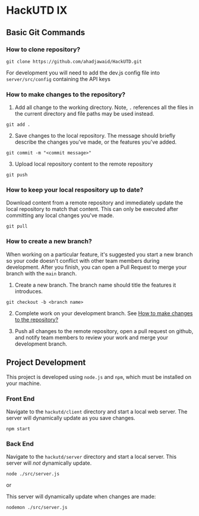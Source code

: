 # HackUTD IX

## Basic Git Commands

### How to clone repository?

```shell
git clone https://github.com/ahadjawaid/HackUTD.git
```

For development you will need to add the dev.js config file into ```server/src/config``` containing the API keys

### How to make changes to the repository?

1. Add all change to the working directory. Note, `.` references all the files in the current directory and file paths may be used instead.
```shell
git add .
```

2. Save changes to the local repository. The message should briefly describe the changes you've made, or the features you've added.
```shell
git commit -m "<commit message>"
```

3. Upload local repository content to the remote repository
```shell 
git push
```

### How to keep your local respository up to date?

Download content from a remote repository and immediately update the local repository to match that content. This can only be executed after committing any local changes you've made.

```shell
git pull
```

### How to create a new branch?

When working on a particular feature, it's suggested you start a new branch so your code doesn't conflict with other team members during development. After you finish, you can open a Pull Request to merge your branch with the `main` branch.

1. Create a new branch. The branch name should title the features it introduces.
```shell
git checkout -b <branch name>
```

2. Complete work on your development branch. See [How to make changes to the repository?](#how-to-make-changes-to-the-repository)

3. Push all changes to the remote repository, open a pull request on github, and notify team members to review your work and merge your development branch.

## Project Development

This project is developed using `node.js` and `npm`, which must be installed on your machine.

### Front End
Navigate to the `hackutd/client` directory and start a local web server. The server will dynamically update as you save changes.
```shell
npm start
```

### Back End
Navigate to the `hackutd/server` directory and start a local server. This server will *not* dynamically update.
```shell
node ./src/server.js
```
or

This server will dynamically update when changes are made:
```shell
nodemon ./src/server.js
```


